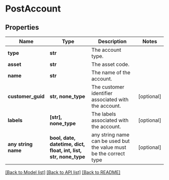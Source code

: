 # PostAccount


## Properties
Name | Type | Description | Notes
------------ | ------------- | ------------- | -------------
**type** | **str** | The account type. | 
**asset** | **str** | The asset code. | 
**name** | **str** | The name of the account. | 
**customer_guid** | **str, none_type** | The customer identifier associated with the account. | [optional] 
**labels** | **[str], none_type** | The labels associated with the account. | [optional] 
**any string name** | **bool, date, datetime, dict, float, int, list, str, none_type** | any string name can be used but the value must be the correct type | [optional]

[[Back to Model list]](../README.md#documentation-for-models) [[Back to API list]](../README.md#documentation-for-api-endpoints) [[Back to README]](../README.md)


